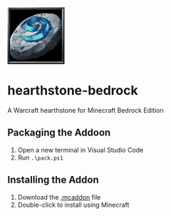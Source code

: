 ![hearthstone-bedrock](https://github.com/kirbycope/hearthstone-bedrock/raw/main/development_resource_packs/hearthstone-bedrock/pack_icon.png)

# hearthstone-bedrock
A Warcraft hearthstone for Minecraft Bedrock Edition

## Packaging the Addoon
1. Open a new terminal in Visual Studio Code
1. Run `.\pack.ps1`

## Installing the Addon
1. Download the [.mcaddon](https://github.com/kirbycope/hearthstone-bedrock/raw/main/hearthstone-bedrock.mcaddon) file
1. Double-click to install using Minecraft
